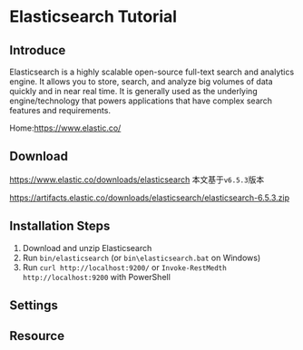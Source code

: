 # Elasticsearch Tutorial

## Introduce
Elasticsearch is a highly scalable open-source full-text search and analytics engine. It allows you to store, search, and analyze big volumes of data quickly and in near real time. It is generally used as the underlying engine/technology that powers applications that have complex search features and requirements.

Home:https://www.elastic.co/
## Download
https://www.elastic.co/downloads/elasticsearch 本文基于`v6.5.3`版本

https://artifacts.elastic.co/downloads/elasticsearch/elasticsearch-6.5.3.zip
## Installation Steps
1. Download and unzip Elasticsearch
2. Run `bin/elasticsearch` (or `bin\elasticsearch.bat` on Windows)
3. Run `curl http://localhost:9200/` or `Invoke-RestMedth http://localhost:9200` with PowerShell
## Settings
## Resource